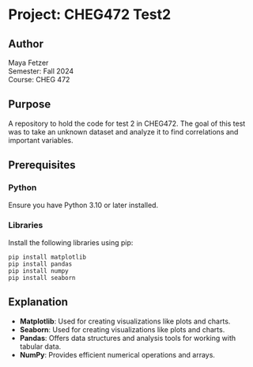 # Project: CHEG472 Test2

## Author
Maya Fetzer  
Semester: Fall 2024  
Course: CHEG 472  

## Purpose
A repository to hold the code for test 2 in CHEG472. The goal of this test was to take an unknown dataset and analyze it to find correlations and important variables.

## Prerequisites

### Python
Ensure you have Python 3.10 or later installed.

### Libraries
Install the following libraries using pip:

```
pip install matplotlib
pip install pandas
pip install numpy
pip install seaborn
```

## Explanation

- **Matplotlib**: Used for creating visualizations like plots and charts.
- **Seaborn**: Used for creating visualizations like plots and charts.
- **Pandas**: Offers data structures and analysis tools for working with tabular data.
- **NumPy**: Provides efficient numerical operations and arrays.
